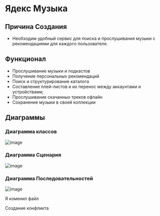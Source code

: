 # Ядекс Музыка
## Причина Создания
- Необходим удобный сервис для поиска и прослушивания музыки с рекомендациями для каждого пользователя.
## Функционал
- Прослушивание музыки и подкастов
- Получение персональных рекомендаций
- Поиск и структурирование каталога
- Составление плей-листов и их перенос между аккаунтами и устройствами;
- Прослушивание скачанных треков офлайн
- Сохранение музыки в своей коллекции
## Диаграммы
### Диаграмма классов
![image](https://github.com/user-attachments/assets/7fd62272-9760-407b-8631-f983a922227e)


### Диаграмма Сценария
![image](https://github.com/user-attachments/assets/fa098c90-64b4-42c5-b5ee-c7c24856c15c)

### Диаграмма Последовательностей

![image](https://github.com/user-attachments/assets/4cefd424-aa64-4e5f-b949-6c4bc4a9f94c)


Я изменил файл

Создание конфликта

